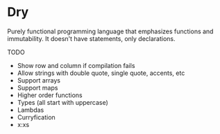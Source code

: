 # Dry
Purely functional programming language that emphasizes functions and immutability. It doesn't have statements, only declarations.

TODO
* Show row and column if compilation fails
* Allow strings with double quote, single quote, accents, etc
* Support arrays
* Support maps
* Higher order functions
* Types (all start with uppercase)
* Lambdas
* Curryfication
* x:xs